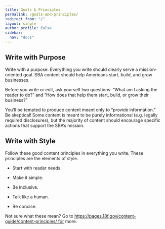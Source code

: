 ```yaml
---
title: Goals & Principles
permalink: /goals-and-principles/
redirect_from: "/"
layout: single
author_profile: false
sidebar:
  nav: "docs"
---
```


## Write with Purpose

Write with a purpose. Everything you write should clearly serve a mission-oriented goal.
SBA content should help Americans start, build, and grow businesses.

Before you write or edit, ask yourself two questions: “What am I asking the reader to do?” and “How does that help them start, build, or grow their business?”

You’ll be tempted to produce content meant only to “provide information.” Be skeptical! Some content is meant to be purely informational (e.g. legally required disclosures), but the majority of content should encourage specific actions that support the SBA’s mission.

## Write with Style

Follow these good content principles in everything you write. These principles are the elements of style.

* Start with reader needs.

* Make it simple.

* Be inclusive.

* Talk like a human.

* Be concise.

Not sure what these mean? Go to https://pages.18f.gov/content-guide/content-principles/ for more.


